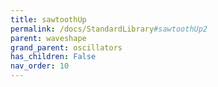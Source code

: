 ```yaml
---
title: sawtoothUp
permalink: /docs/StandardLibrary#sawtoothUp2
parent: waveshape
grand_parent: oscillators
has_children: False
nav_order: 10
---
```

